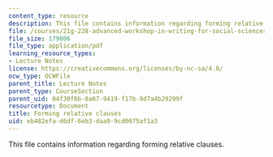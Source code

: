 ```yaml
---
content_type: resource
description: This file contains information regarding forming relative clauses.
file: /courses/21g-228-advanced-workshop-in-writing-for-social-sciences-and-architecture-els-spring-2007/eb482efad6df6eb3daa99cd0075af1a3_MIT21G.228S07_adj_clauses.pdf
file_size: 179006
file_type: application/pdf
learning_resource_types:
- Lecture Notes
license: https://creativecommons.org/licenses/by-nc-sa/4.0/
ocw_type: OCWFile
parent_title: Lecture Notes
parent_type: CourseSection
parent_uid: 04f30f6b-0a67-9419-f17b-9d7a4b29299f
resourcetype: Document
title: Forming relative clauses
uid: eb482efa-d6df-6eb3-daa9-9cd0075af1a3
---
```

This file contains information regarding forming relative clauses.